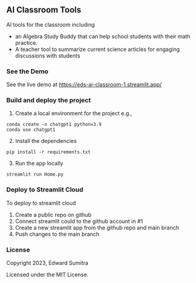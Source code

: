 ## AI Classroom Tools
AI tools for the classroom including
- an Algebra Study Buddy that can help school students with their math practice.
- A teacher tool to summarize current science articles for engaging discussions with students

### See the Demo
See the live demo at https://eds-ai-classroom-1.streamlit.app/

### Build and deploy the project
1. Create a local environment for the project
e.g.,
```
conda create -n chatgpt1 python=3.9
conda use chatgpt1
```

2. Install the dependencies

```
pip install -r requirements.txt
```

3. Run the app locally

`streamlit run Home.py`

### Deploy to Streamlit Cloud
To deploy to streamlit cloud
1. Create a public repo on github
2. Connect streamlit could to the github account in #1
3. Create a new streamlit app from the github repo and main branch
4. Push changes to the main branch

### License
Copyright 2023, Edward Sumitra

Licensed under the MIT License.